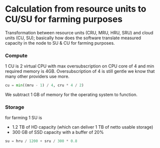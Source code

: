 
# Calculation from resource units to CU/SU for farming purposes


Transformation between resource units (CRU, MRU, HRU, SRU) and cloud units (CU, SU); basically how does the software translate measured capacity in the node to SU & CU for farming purposes.

### Compute

1 CU is 2 virtual CPU with max oversubscription on CPU core of 4 and min required memory is 4GB. Oversubscription of 4 is still gentle we know that many other providers use more.

```python
cu = min((mru - 1) / 4, cru * 4 / 2)	 
```

We subtract 1 GB of memory for the operating system to function.


### Storage

for farming 1 SU is 

- 1.2 TB of HD capacity (which can deliver 1 TB of netto usable storage) 
- 300 GB of SSD capacity with a buffer of 20%

```python
su = hru / 1200 + sru / 300 * 0.8
```
